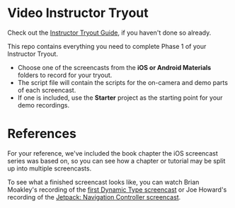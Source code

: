 # Video Instructor Tryout

Check out the [Instructor Tryout Guide](https://www.raywenderlich.com/video-team-guide/instructor-tryout), if you haven't done so already.

This repo contains everything you need to complete Phase 1 of your Instructor Tryout. 

* Choose one of the screencasts from the **iOS or Android Materials** folders to record for your tryout. 
* The script file will contain the scripts for the on-camera and demo parts of each screencast. 
* If one is included, use the **Starter** project as the starting point for your demo recordings.

# References

For your reference, we've included the book chapter the iOS screencast series was based on, so you can see how a chapter or tutorial may be split up into multiple screencasts. 

To see what a finished screencast looks like, you can watch Brian Moakley's recording of the [first Dynamic Type screencast](https://videos.raywenderlich.com/courses/138-dynamic-type/lessons/1) or Joe Howard's recording of the [Jetpack: Navigation Controller screencast](https://videos.raywenderlich.com/screencasts/1808-jetpack-navigation-controller).
